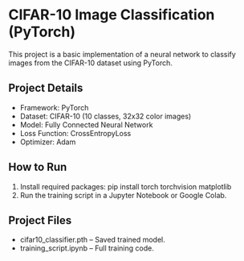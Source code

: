 # CIFAR-10 Image Classification (PyTorch)

This project is a basic implementation of a neural network to classify images from the CIFAR-10 dataset using PyTorch.

## Project Details
- Framework: PyTorch
- Dataset: CIFAR-10 (10 classes, 32x32 color images)
- Model: Fully Connected Neural Network
- Loss Function: CrossEntropyLoss
- Optimizer: Adam

## How to Run
1. Install required packages:
   pip install torch torchvision matplotlib
2. Run the training script in a Jupyter Notebook or Google Colab.

## Project Files
- cifar10_classifier.pth – Saved trained model.
- training_script.ipynb – Full training code.
